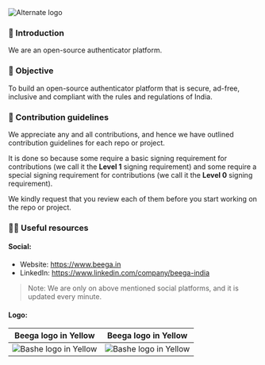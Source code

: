 <picture>
  <source media="(prefers-color-scheme: dark)" srcset="https://github.com/beega-india/.github/assets/68323012/c00399f2-86c1-4f3b-ada8-6121c7f0712e">
  <source media="(prefers-color-scheme: light)" srcset="https://github.com/beega-india/.github/assets/68323012/c00399f2-86c1-4f3b-ada8-6121c7f0712e">
  <img alt="Alternate logo" src="https://github.com/beega-india/.github/assets/68323012/c00399f2-86c1-4f3b-ada8-6121c7f0712e">
</picture>

### 👋 Introduction

We are an open-source authenticator platform.

### 🎯 Objective

To build an open-source authenticator platform that is secure, ad-free, inclusive and compliant with the rules and regulations of India.

### 🌈 Contribution guidelines

We appreciate any and all contributions, and hence we have outlined contribution guidelines for each repo or project.

It is done so because some require a basic signing requirement for contributions (we call it the **Level 1** signing requirement) and some require a special signing requirement for contributions (we call it the **Level 0** signing requirement).

We kindly request that you review each of them before you start working on the repo or project.


### 👩‍💻 Useful resources

#### Social:
  - Website: https://www.beega.in
  - LinkedIn: https://www.linkedin.com/company/beega-india

> Note: We are only on above mentioned social platforms, and it is updated every minute.

#### Logo:

Beega logo in Yellow |    Beega logo in Yellow
:-------------------------: |  :-------------------------:
![ Bashe logo in Yellow](https://github.com/beega-india/.github/assets/68323012/66d0d5a2-e3c7-4777-b57a-1824f537fce5) | ![ Bashe logo in Yellow](https://github.com/beega-india/.github/assets/68323012/66d0d5a2-e3c7-4777-b57a-1824f537fce5)



